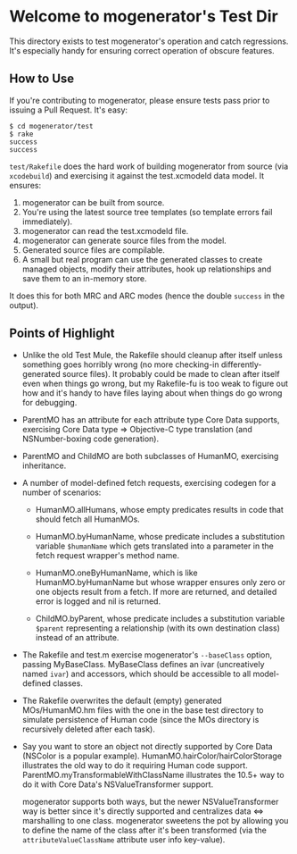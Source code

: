 Welcome to mogenerator's Test Dir
=================================

This directory exists to test mogenerator's operation and catch regressions. It's especially handy for ensuring correct operation of obscure features.

How to Use
----------

If you're contributing to mogenerator, please ensure tests pass prior to issuing a Pull Request. It's easy:

	$ cd mogenerator/test
	$ rake
	success
	success

`test/Rakefile` does the hard work of building mogenerator from source (via `xcodebuild`) and exercising it against the test.xcmodeld data model. It ensures:

1. mogenerator can be built from source.
2. You're using the latest source tree templates (so template errors fail immediately).
2. mogenerator can read the test.xcmodeld file.
3. mogenerator can generate source files from the model.
4. Generated source files are compilable.
5. A small but real program can use the generated classes to create managed objects, modify their attributes, hook up relationships and save them to an in-memory store.

It does this for both MRC and ARC modes (hence the double `success` in the output).

Points of Highlight
-------------------

* Unlike the old Test Mule, the Rakefile should cleanup after itself unless something goes horribly wrong (no more checking-in differently-generated source files). It probably could be made to clean after itself even when things go wrong, but my Rakefile-fu is too weak to figure out how and it's handy to have files laying about when things do go wrong for debugging.

* ParentMO has an attribute for each attribute type Core Data supports, exercising Core Data type => Objective-C type translation (and NSNumber-boxing code generation).

* ParentMO and ChildMO are both subclasses of HumanMO, exercising inheritance.

* A number of model-defined fetch requests, exercising codegen for a number of scenarios:

	* HumanMO.allHumans, whose empty predicates results in code that should fetch all HumanMOs.

	* HumanMO.byHumanName, whose predicate includes a substitution variable `$humanName` which gets translated into a parameter in the fetch request wrapper's method name.

	* HumanMO.oneByHumanName, which is like HumanMO.byHumanName but whose wrapper ensures only zero or one objects result from a fetch. If more are returned, and detailed error is logged and nil is returned.

	* ChildMO.byParent, whose predicate includes a substitution variable `$parent` representing a relationship (with its own destination class) instead of an attribute.

* The Rakefile and test.m exercise mogenerator's `--baseClass` option, passing MyBaseClass. MyBaseClass defines an ivar (uncreatively named `ivar`) and accessors, which should be accessible to all model-defined classes.

* The Rakefile overwrites the default (empty) generated MOs/HumanMO.hm files with the one in the base test directory to simulate persistence of Human code (since the MOs directory is recursively deleted after each task).

* Say you want to store an object not directly supported by Core Data (NSColor is a popular example). HumanMO.hairColor/hairColorStorage illustrates the old way to do it requiring Human code support. ParentMO.myTransformableWithClassName illustrates the 10.5+ way to do it with Core Data's NSValueTransformer support.

  mogenerator supports both ways, but the newer NSValueTransformer way is better since it's directly supported and centralizes data <=> marshalling to one class. mogenerator sweetens the pot by allowing you to define the name of the class after it's been transformed (via the `attributeValueClassName` attribute user info key-value).